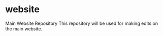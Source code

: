 # website
Main Website Repository
This repository will be used for making edits on the main website.
